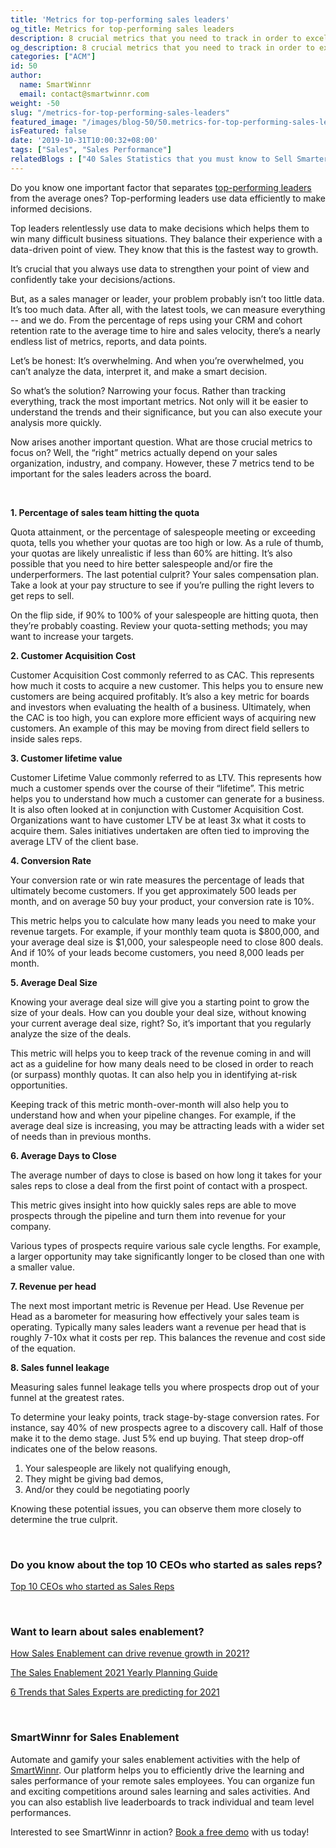 ```yaml
---
title: 'Metrics for top-performing sales leaders'
og_title: Metrics for top-performing sales leaders
description: 8 crucial metrics that you need to track in order to excel in your sales game.
og_description: 8 crucial metrics that you need to track in order to excel in your sales game.
categories: ["ACM"]
id: 50
author:
  name: SmartWinnr
  email: contact@smartwinnr.com
weight: -50
slug: "/metrics-for-top-performing-sales-leaders"
featured_image: "/images/blog-50/50.metrics-for-top-performing-sales-leaders.jpg"
isFeatured: false
date: '2019-10-31T10:00:32+08:00'
tags: ["Sales", "Sales Performance"]
relatedBlogs : ["40 Sales Statistics that you must know to Sell Smarter in 2019", "Top 10 CEOs who started as Sales Reps", "7 Sales Training Games that actually boost your sales team’s skills"]
---
```


Do you know one important factor that separates <a href="https://www.smartwinnr.com/post/coach-or-manager-what-does-your-team-want/" target="_blank">top-performing leaders</a> from the average ones? Top-performing leaders use data efficiently to make informed decisions.

Top leaders relentlessly use data to make decisions which helps them to win many difficult business situations. They balance their experience with a data-driven point of view. They know that this is the fastest way to growth.

It’s crucial that you always use data to strengthen your point of view and confidently take your decisions/actions.

But, as a sales manager or leader, your problem probably isn’t too little data. It’s too much data. After all, with the latest tools, we can measure everything -- and we do. From the percentage of reps using your CRM and cohort retention rate to the average time to hire and sales velocity, there’s a nearly endless list of metrics, reports, and data points.

Let’s be honest: It’s overwhelming. And when you’re overwhelmed, you can’t analyze the data, interpret it, and make a smart decision.

So what’s the solution? Narrowing your focus. Rather than tracking everything, track the most important metrics. Not only will it be easier to understand the trends and their significance, but you can also execute your analysis more quickly.

Now arises another important question. What are those crucial metrics to focus on? Well, the “right” metrics actually depend on your sales organization, industry, and company. However, these 7 metrics tend to be important for the sales leaders across the board. 

<br>

<img alt="" src="/images/blog-50/Capture .PNG" class="ml-padding-top0 ml-padding-bottom0">

**1. Percentage of sales team hitting the quota**

Quota attainment, or the percentage of salespeople meeting or exceeding quota, tells you whether your quotas are too high or low. As a rule of thumb, your quotas are likely unrealistic if less than 60% are hitting. It’s also possible that you need to hire better salespeople and/or fire the underperformers. The last potential culprit? Your sales compensation plan. Take a look at your pay structure to see if you’re pulling the right levers to get reps to sell.

On the flip side, if 90% to 100% of your salespeople are hitting quota, then they’re probably coasting. Review your quota-setting methods; you may want to increase your targets.

**2. Customer Acquisition Cost**

Customer Acquisition Cost commonly referred to as CAC. This represents how much it costs to acquire a new customer. This helps you to ensure new customers are being acquired profitably. It’s also a key metric for boards and investors when evaluating the health of a business. Ultimately, when the CAC is too high, you can explore more efficient ways of acquiring new customers. An example of this may be moving from direct field sellers to inside sales reps. 

**3. Customer lifetime value**

Customer Lifetime Value commonly referred to as LTV. This represents how much a customer spends over the course of their “lifetime”. This metric helps you to understand how much a customer can generate for a business. It is also often looked at in conjunction with Customer Acquisition Cost. Organizations want to have customer LTV be at least 3x what it costs to acquire them. Sales initiatives undertaken are often tied to improving the average LTV of the client base.

**4. Conversion Rate**

Your conversion rate or win rate measures the percentage of leads that ultimately become customers. If you get approximately 500 leads per month, and on average 50 buy your product, your conversion rate is 10%.

This metric helps you to calculate how many leads you need to make your revenue targets. For example, if your monthly team quota is $800,000, and your average deal size is $1,000, your salespeople need to close 800 deals. And if 10% of your leads become customers, you need 8,000 leads per month.

**5. Average Deal Size**

Knowing your average deal size will give you a starting point to grow the size of your deals. How can you double your deal size, without knowing your current average deal size, right? So, it’s important that you regularly analyze the size of the deals.

This metric will helps you to keep track of the revenue coming in and will act as a guideline for how many deals need to be closed in order to reach (or surpass) monthly quotas. It can also help you in identifying at-risk opportunities.

Keeping track of this metric month-over-month will also help you to understand how and when your pipeline changes. For example, if the average deal size is increasing, you may be attracting leads with a wider set of needs than in previous months.

**6. Average Days to Close**

The average number of days to close is based on how long it takes for your sales reps to close a deal from the first point of contact with a prospect.

This metric gives insight into how quickly sales reps are able to move prospects through the pipeline and turn them into revenue for your company.

Various types of prospects require various sale cycle lengths. For example, a larger opportunity may take significantly longer to be closed than one with a smaller value.

**7. Revenue per head**

The next most important metric is Revenue per Head. Use Revenue per Head as a barometer for measuring how effectively your sales team is operating. Typically many sales leaders want a revenue per head that is roughly 7-10x what it costs per rep. This balances the revenue and cost side of the equation.

**8. Sales funnel leakage**

Measuring sales funnel leakage tells you where prospects drop out of your funnel at the greatest rates.

To determine your leaky points, track stage-by-stage conversion rates. For instance, say 40% of new prospects agree to a discovery call. Half of those make it to the demo stage. Just 5% end up buying. That steep drop-off indicates one of the below reasons. 

<ol type="1">
<li>Your salespeople are likely not qualifying enough, </li>
<li>They might be giving bad demos,</li>
<li>And/or they could be negotiating poorly</li>
</ol>

Knowing these potential issues, you can observe them more closely to determine the true culprit.


<br>

<!-- #### **Learn what sales experts are predicting about sales in 2021**

<a href="https://www.smartwinnr.com/post/6-trends-that-sales-experts-are-predicting-for-2021/" target="_blank" class="ml_custom_link">6 Trends that Sales Experts are predicting for 2021</a>

 -->


### **Do you know about the top 10 CEOs who started as sales reps?**

<a href="" target="_blank">Top 10 CEOs who started as Sales Reps</a>

<br>

### **Want to learn about sales enablement?**

<a href="https://smartwinnr.com/post/how-sales-enablement-can-drive-revenue-growth-in-2021/" target="_blank">How Sales Enablement can drive revenue growth in 2021?</a>

<a href="https://smartwinnr.com/post/sales-enablement-part-2-the-sales-enablement-2021-yearly-planning-guide/" target="_blank">The Sales Enablement 2021 Yearly Planning Guide</a>

<a href="https://smartwinnr.com/post/6-trends-that-sales-experts-are-predicting-for-2021/" target="_blank">6 Trends that Sales Experts are predicting for 2021</a>

<br>

### **SmartWinnr for Sales Enablement**

Automate and gamify your sales enablement activities with the help of <a href="https://www.smartwinnr.com/" target="_blank">SmartWinnr</a>. Our platform helps you to efficiently drive the learning and sales performance of your remote sales employees. You can organize fun and exciting competitions around sales learning and sales activities. And you can also establish live leaderboards to track individual and team level performances.

Interested to see SmartWinnr in action? <a href="https://www.smartwinnr.com/request-demo/" target="_blank">Book a free demo</a> with us today!







